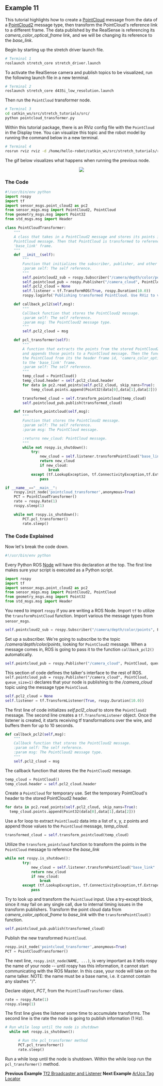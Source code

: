 ## Example 11

This tutorial highlights how to create a [PointCloud](http://docs.ros.org/en/melodic/api/sensor_msgs/html/msg/PointCloud.html) message from the data of a [PointCloud2](http://docs.ros.org/en/noetic/api/sensor_msgs/html/msg/PointCloud2.html) message type, then transform the PointCloud's reference link to a different frame. The data published by the RealSense is referencing its *camera_color_optical_frame* link, and we will be changing its reference to the *base_link*.

Begin by starting up the stretch driver launch file.

```bash
# Terminal 1
roslaunch stretch_core stretch_driver.launch
```

To activate the RealSense camera and publish topics to be visualized, run the following launch file in a new terminal.


```bash
# Terminal 2
roslaunch stretch_core d435i_low_resolution.launch
```

Then run the `PointCloud` transformer node.

```bash
# Terminal 3
cd catkin_ws/src/stretch_tutorials/src/
python pointcloud_transformer.py
```

Within this tutorial package, there is an RViz config file with the `PointCloud` in the Display tree. You can visualize this topic and the robot model by running the command below in a new terminal.

```bash
# Terminal 4
rosrun rviz rviz -d /home/hello-robot/catkin_ws/src/stretch_tutorials/rviz/PointCloud_transformer_example.rviz
```

The gif below visualizes what happens when running the previous node.

<p align="center">
  <img src="images/PointCloud_transformer.gif"/>
</p>



### The Code

```python
#!/usr/bin/env python
import rospy
import tf
import sensor_msgs.point_cloud2 as pc2
from sensor_msgs.msg import PointCloud2, PointCloud
from geometry_msgs.msg import Point32
from std_msgs.msg import Header

class PointCloudTransformer:
    """
    A class that takes in a PointCloud2 message and stores its points into a
    PointCloud message. Then that PointCloud is transformed to reference the
    'base_link' frame.
    """
    def __init__(self):
        """
        Function that initializes the subscriber, publisher, and other variables.
        :param self: The self reference.
        """
        self.pointcloud2_sub = rospy.Subscriber("/camera/depth/color/points", PointCloud2, self.callback_pcl2, queue_size=1)
        self.pointcloud_pub = rospy.Publisher("/camera_cloud", PointCloud, queue_size=1)
        self.pcl2_cloud = None
        self.listener = tf.TransformROS(True, rospy.Duration(10.0))
        rospy.loginfo('Publishing transformed PointCloud. Use RViz to visualize')

    def callback_pcl2(self,msg):
        """
        Callback function that stores the PointCloud2 message.
        :param self: The self reference.
        :param msg: The PointCloud2 message type.
        """
        self.pcl2_cloud = msg

    def pcl_transformer(self):
        """
        A function that extracts the points from the stored PointCloud2 message
        and appends those points to a PointCloud message. Then the function transforms
        the PointCloud from its the header frame id, 'camera_color_optical_frame'
        to the 'base_link' frame.
        :param self: The self reference.
        """
        temp_cloud = PointCloud()
        temp_cloud.header = self.pcl2_cloud.header
        for data in pc2.read_points(self.pcl2_cloud, skip_nans=True):
            temp_cloud.points.append(Point32(data[0],data[1],data[2]))

        transformed_cloud = self.transform_pointcloud(temp_cloud)
        self.pointcloud_pub.publish(transformed_cloud)

    def transform_pointcloud(self,msg):
        """
        Function that stores the PointCloud2 message.
        :param self: The self reference.
        :param msg: The PointCloud message.

        :returns new_cloud: PointCloud message.
        """
        while not rospy.is_shutdown():
            try:
                new_cloud = self.listener.transformPointCloud("base_link" ,msg)
                return new_cloud
                if new_cloud:
                    break
            except (tf.LookupException, tf.ConnectivityException,tf.ExtrapolationException):
                pass

if __name__=="__main__":
    rospy.init_node('pointcloud_transformer',anonymous=True)
    PCT = PointCloudTransformer()
    rate = rospy.Rate(1)
    rospy.sleep(1)

    while not rospy.is_shutdown():
        PCT.pcl_transformer()
        rate.sleep()
```

### The Code Explained
Now let's break the code down.

```python
#!/usr/bin/env python
```
Every Python ROS [Node](http://wiki.ros.org/Nodes) will have this declaration at the top. The first line makes sure your script is executed as a Python script.

```python
import rospy
import tf
import sensor_msgs.point_cloud2 as pc2
from sensor_msgs.msg import PointCloud2, PointCloud
from geometry_msgs.msg import Point32
from std_msgs.msg import Header
```

You need to import `rospy` if you are writing a ROS Node. Import `tf` to utilize the `transformPointCloud` function. Import various the message types from `sensor_msgs`.

```python
self.pointcloud2_sub = rospy.Subscriber("/camera/depth/color/points", PointCloud2, self.callback_pcl2, queue_size=1)
```
Set up a subscriber.  We're going to subscribe to the topic */camera/depth/color/points*, looking for `PointCloud2` message.  When a message comes in, ROS is going to pass it to the function `callback_pcl2()` automatically.

```python
self.pointcloud_pub = rospy.Publisher("/camera_cloud", PointCloud, queue_size=1)
```

This section of code defines the talker's interface to the rest of ROS. `self.pointcloud_pub = rospy.Publisher("/camera_cloud", PointCloud, queue_size=1)` declares that your node is publishing to the */camera_cloud* topic using the message type `PointCloud`.

```python
self.pcl2_cloud = None
self.listener = tf.TransformListener(True, rospy.Duration(10.0))
```

The first line of code initializes *self.pcl2_cloud* to store the `PointCloud2` message. The second line creates a `tf.TransformListener` object. Once the listener is created, it starts receiving tf transformations over the wire, and buffers them for up to 10 seconds.

```python
def callback_pcl2(self,msg):
    """
    Callback function that stores the PointCloud2 message.
    :param self: The self reference.
    :param msg: The PointCloud2 message type.
    """
    self.pcl2_cloud = msg
```
The callback function that stores the the `PointCloud2` message.

```python
temp_cloud = PointCloud()
temp_cloud.header = self.pcl2_cloud.header
```

Create a `PointCloud` for temporary use. Set the temporary PointCloud's header to the stored PointCloud2 header.

```python
for data in pc2.read_points(self.pcl2_cloud, skip_nans=True):
  temp_cloud.points.append(Point32(data[0],data[1],data[2]))
```

Use a for loop to extract `PointCloud2` data into a list of x, y, z points and append those values to the `PointCloud` message, *temp_cloud*.

```python
transformed_cloud = self.transform_pointcloud(temp_cloud)
```

Utilize the `transform_pointcloud` function to transform the points in the `PointCloud` message to reference the *base_link*

```python
while not rospy.is_shutdown():
        try:
            new_cloud = self.listener.transformPointCloud("base_link" ,msg)
            return new_cloud
            if new_cloud:
                break
        except (tf.LookupException, tf.ConnectivityException,tf.ExtrapolationException):
            pass
```

Try to look up and transform the `PointCloud` input. Use a try-except block, since it may fail on any single call, due to internal timing issues in the transform publishers. Transform the point cloud data from *camera_color_optical_frame* to *base_link* with the `transformPointCloud()` function.


```python
self.pointcloud_pub.publish(transformed_cloud)
```

Publish the new transformed `PointCloud`.

```python
rospy.init_node('pointcloud_transformer',anonymous=True)
PCT = PointCloudTransformer()

```
The next line, `rospy.init_node(NAME, ...)`, is very important as it tells rospy the name of your node -- until rospy has this information, it cannot start communicating with the ROS Master. In this case, your node will take on the name talker. NOTE: the name must be a base name, i.e. it cannot contain any slashes "/".

Declare object, *PCT*, from the `PointCloudTransformer` class.

```python
rate = rospy.Rate(1)
rospy.sleep(1)
```

The first line gives the listener some time to accumulate transforms. The second line is the rate the node is going to publish information (1 Hz).

```python
# Run while loop until the node is shutdown
  while not rospy.is_shutdown():

      # Run the pcl_transformer method
      PCT.pcl_transformer()
      rate.sleep()
```
Run a while loop until the node is shutdown. Within the while loop run the `pcl_transformer()` method.


**Previous Example** [Tf2 Broadcaster and Listener](example_10.md)
**Next Example** [ArUco Tag Locator](example_12.md)
